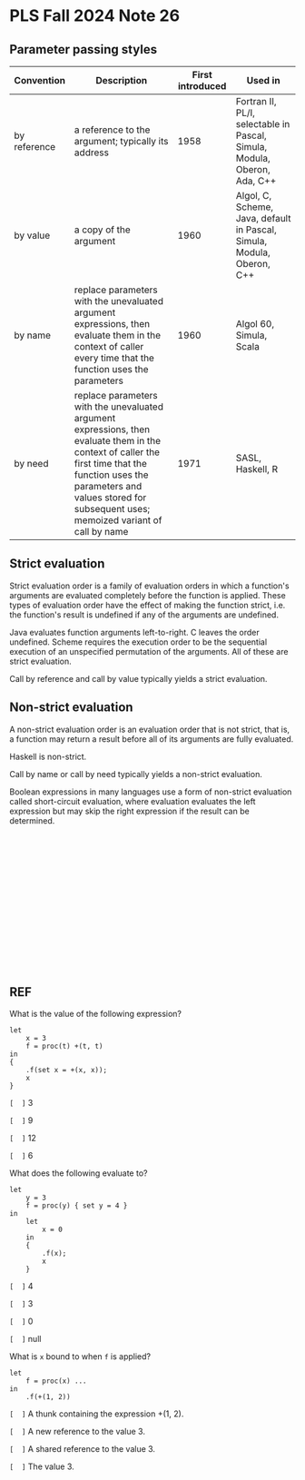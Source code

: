 # PLS Fall 2024 Note 26

## Parameter passing styles

Convention | Description | First introduced | Used in
-|-|-|-
by reference | a reference to the argument; typically its address | 1958 | Fortran II, PL/I, selectable in Pascal, Simula, Modula, Oberon, Ada, C++
by value | a copy of the argument | 1960 | Algol, C, Scheme, Java, default in Pascal, Simula, Modula, Oberon, C++
by name | replace parameters with the unevaluated argument expressions, then evaluate them in the context of caller every time that the function uses the parameters | 1960 | Algol 60, Simula, Scala
by need | replace parameters with the unevaluated argument expressions, then evaluate them in the context of caller the first time that the function uses the parameters and values stored for subsequent uses; memoized variant of call by name | 1971 | SASL, Haskell, R

## Strict evaluation

Strict evaluation order is a family of evaluation orders in which a function's
arguments are evaluated completely before the function is applied.  These types
of evaluation order have the effect of making the function strict, i.e. the
function's result is undefined if any of the arguments are undefined.

Java evaluates function arguments left-to-right.  C leaves the order undefined.
Scheme requires the execution order to be the sequential execution of an
unspecified permutation of the arguments.  All of these are strict evaluation.

Call by reference and call by value typically yields a strict evaluation.

## Non-strict evaluation

A non-strict evaluation order is an evaluation order that is not strict, that
is, a function may return a result before all of its arguments are fully
evaluated.

Haskell is non-strict.

Call by name or call by need typically yields a non-strict evaluation.

Boolean expressions in many languages use a form of non-strict evaluation called
short-circuit evaluation, where evaluation evaluates the left expression but may
skip the right expression if the result can be determined.

<br/><br/><br/><br/><br/><br/><br/><br/><br/><br/><br/><br/><br/><br/>

## REF

What is the value of the following expression?

```
let
    x = 3
    f = proc(t) +(t, t)
in
{
    .f(set x = +(x, x));
    x
}
```

`[  ]` 3

`[  ]` 9

`[  ]` 12

`[  ]` 6

What does the following evaluate to?

```
let
    y = 3
    f = proc(y) { set y = 4 }
in
    let
        x = 0
    in
    {
        .f(x);
        x
    }
```

`[  ]` 4

`[  ]` 3

`[  ]` 0

`[  ]` null

What is `x` bound to when `f` is applied?

```
let
    f = proc(x) ...
in
    .f(+(1, 2))
```

`[  ]` A thunk containing the expression +(1, 2).

`[  ]` A new reference to the value 3.

`[  ]` A shared reference to the value 3.

`[  ]` The value 3.
